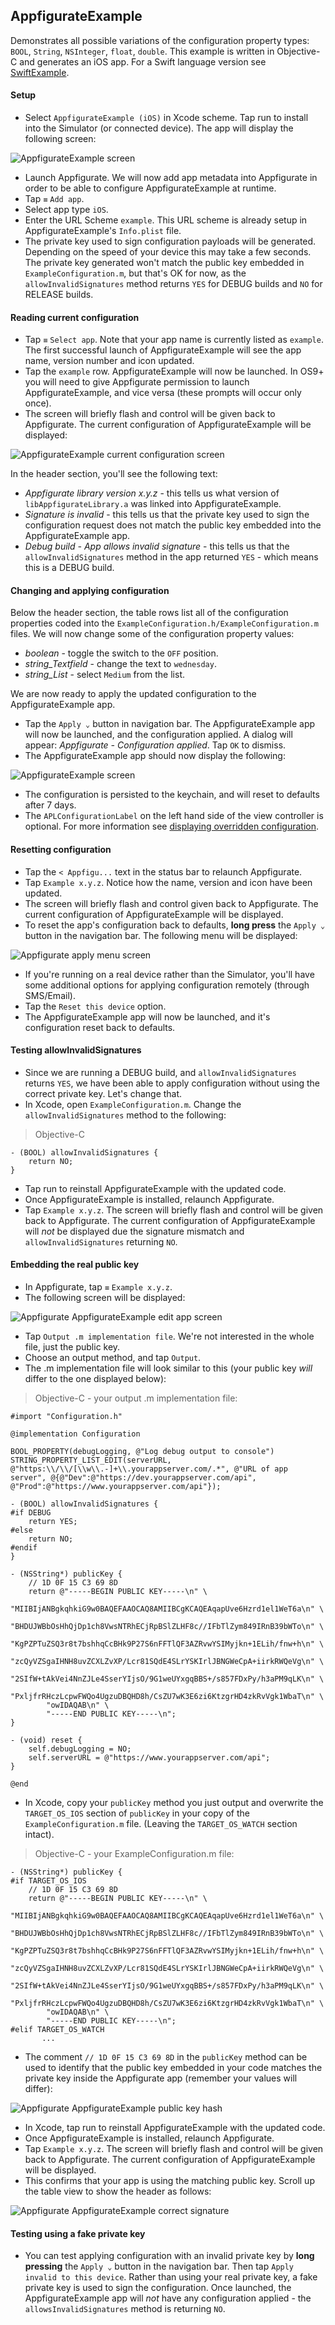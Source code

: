 ## AppfigurateExample

Demonstrates all possible variations of the configuration property types: `BOOL`, `String`, `NSInteger`, `float`, `double`.
This example is written in Objective-C and generates an iOS app. For a Swift language version see [SwiftExample](Examples_SwiftExample.md).

#### Setup

* Select `AppfigurateExample (iOS)` in Xcode scheme. Tap run to install into the Simulator (or connected device). The app will display the following screen:

![AppfigurateExample screen](./Images/iOSExampleStep1.png)

* Launch Appfigurate. We will now add app metadata into Appfigurate in order to be able to configure AppfigurateExample at runtime.
* Tap `≡` `Add app`.
* Select app type `iOS`.
* Enter the URL Scheme `example`. This URL scheme is already setup in AppfigurateExample's `Info.plist` file.
* The private key used to sign configuration payloads will be generated. Depending on the speed of your device this may take a few seconds. The private key generated won't match the public key embedded in `ExampleConfiguration.m`, but that's OK for now, as the `allowInvalidSignatures` method returns `YES` for DEBUG builds and `NO` for RELEASE builds.

#### Reading current configuration

* Tap `≡` `Select app`. Note that your app name is currently listed as `example`. The first successful launch of AppfigurateExample will see the app name, version number and icon updated.
* Tap the `example` row. AppfigurateExample will now be launched. In OS9+ you will need to give Appfigurate permission to launch AppfigurateExample, and vice versa (these prompts will occur only once).
* The screen will briefly flash and control will be given back to Appfigurate. The current configuration of AppfigurateExample will be displayed:

![AppfigurateExample current configuration screen](./Images/iOSExampleStep2.png) 

In the header section, you'll see the following text:

* *Appfigurate library version x.y.z* - this tells us what version of `libAppfigurateLibrary.a` was linked into AppfigurateExample.
* *Signature is invalid* - this tells us that the private key used to sign the configuration request does not match the public key embedded into the AppfigurateExample app.
* *Debug build - App allows invalid signature* - this tells us that the `allowInvalidSignatures` method in the app returned `YES` - which means this is a DEBUG build.

#### Changing and applying configuration

Below the header section, the table rows list all of the configuration properties coded into the `ExampleConfiguration.h/ExampleConfiguration.m` files. We will now change some of the configuration property values:

* *boolean* - toggle the switch to the `OFF` position.
* *string_Textfield* - change the text to `wednesday`.
* *string_List* - select `Medium` from the list.

We are now ready to apply the updated configuration to the AppfigurateExample app.

* Tap the `Apply ⌄` button in navigation bar. The AppfigurateExample app will now be launched, and the configuration applied. A dialog will appear: *Appfigurate - Configuration applied*. Tap `OK` to dismiss.
* The AppfigurateExample app should now display the following:

![AppfigurateExample screen](./Images/iOSExampleStep3.png)

* The configuration is persisted to the keychain, and will reset to defaults after 7 days.
* The `APLConfigurationLabel` on the left hand side of the view controller is optional. For more information see [displaying overridden configuration](OverriddenConfiguration.md).

#### Resetting configuration

* Tap the `< Appfigu...` text in the status bar to relaunch Appfigurate.
* Tap `Example x.y.z`. Notice how the name, version and icon have been updated.
* The screen will briefly flash and control given back to Appfigurate. The current configuration of AppfigurateExample will be displayed.
* To reset the app's configuration back to defaults, **long press** the `Apply ⌄` button in the navigation bar. The following menu will be displayed:

![Appfigurate apply menu screen](./Images/iOSExampleStep4.png)

* If you're running on a real device rather than the Simulator, you'll have some additional options for applying configuration remotely (through SMS/Email).
* Tap the `Reset this device` option.
* The AppfigurateExample app will now be launched, and it's configuration reset back to defaults.

#### Testing allowInvalidSignatures

* Since we are running a DEBUG build, and `allowInvalidSignatures` returns `YES`, we have been able to apply configuration without using the correct private key. Let's change that.
* In Xcode, open `ExampleConfiguration.m`. Change the `allowInvalidSignatures` method to the following:

> Objective-C

```objc
- (BOOL) allowInvalidSignatures {
    return NO;
}
```

* Tap run to reinstall AppfigurateExample with the updated code.
* Once AppfigurateExample is installed, relaunch Appfigurate.
* Tap `Example x.y.z`. The screen will briefly flash and control will be given back to Appfigurate. The current configuration of AppfigurateExample will *not* be displayed due the signature mismatch and `allowInvalidSignatures` returning `NO`.

#### Embedding the real public key

* In Appfigurate, tap `≡` `Example x.y.z`.
* The following screen will be displayed:

![Appfigurate AppfigurateExample edit app screen](./Images/iOSExampleStep5.png)

* Tap `Output .m implementation file`. We're not interested in the whole file, just the public key.
* Choose an output method, and tap `Output`.
* The .m implementation file will look similar to this (your public key *will* differ to the one displayed below):

> Objective-C - your output .m implementation file:

```objc
#import "Configuration.h"

@implementation Configuration

BOOL_PROPERTY(debugLogging, @"Log debug output to console")
STRING_PROPERTY_LIST_EDIT(serverURL, @"https:\\/\\/[\\w\\.-]+\\.yourappserver.com/.*", @"URL of app server", @{@"Dev":@"https://dev.yourappserver.com/api", @"Prod":@"https://www.yourappserver.com/api"});

- (BOOL) allowInvalidSignatures {
#if DEBUG
	return YES;
#else
	return NO;
#endif
}

- (NSString*) publicKey {
	// 1D 0F 15 C3 69 8D
	return @"-----BEGIN PUBLIC KEY-----\n" \
		"MIIBIjANBgkqhkiG9w0BAQEFAAOCAQ8AMIIBCgKCAQEAqapUve6Hzrd1el1WeT6a\n" \
		"BHDUJWBbOsHhQjDp1ch8VwsNTRhECjRpBSlZLHF8c//IFbTlZym849IRnB39bWTo\n" \
		"KgPZPTuZSQ3r8t7bshhqCcBHk9P27S6nFFTlQF3AZRvwYSIMyjkn+1ELih/fnw+h\n" \
		"zcQyVZSgaIHNH8uvZCXLZvXP/Lcr81SQdE4SLrYSKIrlJBNGWeCpA+iirkRWQeVg\n" \
		"2SIfW+tAkVei4NnZJLe4SserYIjsO/9G1weUYxgqBBS+/s857FDxPy/h3aPM9qLK\n" \
		"PxljfrRHczLcpwFWQo4UgzuDBQHD8h/CsZU7wK3E6zi6KtzgrHD4zkRvVgk1WbaT\n" \
		"owIDAQAB\n" \
		"-----END PUBLIC KEY-----\n";
}

- (void) reset {
	self.debugLogging = NO;
	self.serverURL = @"https://www.yourappserver.com/api";
}

@end
```

* In Xcode, copy your `publicKey` method you just output and overwrite the `TARGET_OS_IOS` section of `publicKey` in your copy of the `ExampleConfiguration.m` file. (Leaving the `TARGET_OS_WATCH` section intact).

> Objective-C - your ExampleConfiguration.m file:

```objc
- (NSString*) publicKey {
#if TARGET_OS_IOS 
	// 1D 0F 15 C3 69 8D
	return @"-----BEGIN PUBLIC KEY-----\n" \
		"MIIBIjANBgkqhkiG9w0BAQEFAAOCAQ8AMIIBCgKCAQEAqapUve6Hzrd1el1WeT6a\n" \
		"BHDUJWBbOsHhQjDp1ch8VwsNTRhECjRpBSlZLHF8c//IFbTlZym849IRnB39bWTo\n" \
		"KgPZPTuZSQ3r8t7bshhqCcBHk9P27S6nFFTlQF3AZRvwYSIMyjkn+1ELih/fnw+h\n" \
		"zcQyVZSgaIHNH8uvZCXLZvXP/Lcr81SQdE4SLrYSKIrlJBNGWeCpA+iirkRWQeVg\n" \
		"2SIfW+tAkVei4NnZJLe4SserYIjsO/9G1weUYxgqBBS+/s857FDxPy/h3aPM9qLK\n" \
		"PxljfrRHczLcpwFWQo4UgzuDBQHD8h/CsZU7wK3E6zi6KtzgrHD4zkRvVgk1WbaT\n" \
		"owIDAQAB\n" \
		"-----END PUBLIC KEY-----\n";
#elif TARGET_OS_WATCH
	   ...
```

* The comment `// 1D 0F 15 C3 69 8D` in the `publicKey` method can be used to identify that the public key embedded in your code matches the private key inside the Appfigurate app (remember your values will differ):

![Appfigurate AppfigurateExample public key hash](./Images/iOSExampleStep6.png)

* In Xcode, tap run to reinstall AppfigurateExample with the updated code.
* Once AppfigurateExample is installed, relaunch Appfigurate.
* Tap `Example x.y.z`. The screen will briefly flash and control will be given back to Appfigurate. The current configuration of AppfigurateExample will be displayed.
* This confirms that your app is using the matching public key. Scroll up the table view to show the header as follows:

![Appfigurate AppfigurateExample correct signature](./Images/iOSExampleStep7.png)

#### Testing using a fake private key

* You can test applying configuration with an invalid private key by **long pressing** the `Apply ⌄` button in the navigation bar. Then tap `Apply invalid to this device`. Rather than using your real private key, a fake private key is used to sign the configuration. Once launched, the AppfigurateExample app will *not* have any configuration applied - the `allowsInvalidSignatures` method is returning `NO`.
